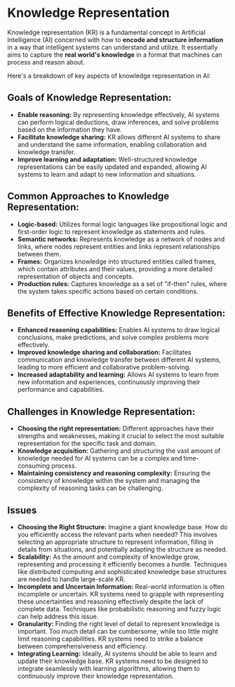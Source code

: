 # Knowledge Representation
Knowledge representation (KR) is a fundamental concept in Artificial Intelligence (AI) concerned with how to **encode and structure information** in a way that intelligent systems can understand and utilize. It essentially aims to capture the **real world's knowledge** in a format that machines can process and reason about.

Here's a breakdown of key aspects of knowledge representation in AI:

## Goals of Knowledge Representation:
- **Enable reasoning:** By representing knowledge effectively, AI systems can perform logical deductions, draw inferences, and solve problems based on the information they have.
- **Facilitate knowledge sharing:** KR allows different AI systems to share and understand the same information, enabling collaboration and knowledge transfer.
- **Improve learning and adaptation:** Well-structured knowledge representations can be easily updated and expanded, allowing AI systems to learn and adapt to new information and situations.

## Common Approaches to Knowledge Representation:
- **Logic-based:** Utilizes formal logic languages like propositional logic and first-order logic to represent knowledge as statements and rules.
- **Semantic networks:** Represents knowledge as a network of nodes and links, where nodes represent entities and links represent relationships between them.
- **Frames:** Organizes knowledge into structured entities called frames, which contain attributes and their values, providing a more detailed representation of objects and concepts.
- **Production rules:** Captures knowledge as a set of "if-then" rules, where the system takes specific actions based on certain conditions.

## Benefits of Effective Knowledge Representation:
- **Enhanced reasoning capabilities:** Enables AI systems to draw logical conclusions, make predictions, and solve complex problems more effectively.
- **Improved knowledge sharing and collaboration:** Facilitates communication and knowledge transfer between different AI systems, leading to more efficient and collaborative problem-solving.
- **Increased adaptability and learning:** Allows AI systems to learn from new information and experiences, continuously improving their performance and capabilities.

## Challenges in Knowledge Representation:
- **Choosing the right representation:** Different approaches have their strengths and weaknesses, making it crucial to select the most suitable representation for the specific task and domain.
- **Knowledge acquisition:** Gathering and structuring the vast amount of knowledge needed for AI systems can be a complex and time-consuming process.
- **Maintaining consistency and reasoning complexity:** Ensuring the consistency of knowledge within the system and managing the complexity of reasoning tasks can be challenging.

## Issues
- **Choosing the Right Structure:** Imagine a giant knowledge base. How do you efficiently access the relevant parts when needed? This involves selecting an appropriate structure to represent information, filling in details from situations, and potentially adapting the structure as needed.
- **Scalability:** As the amount and complexity of knowledge grow, representing and processing it efficiently becomes a hurdle. Techniques like distributed computing and sophisticated knowledge base structures are needed to handle large-scale KR.
- **Incomplete and Uncertain Information:** Real-world information is often incomplete or uncertain. KR systems need to grapple with representing these uncertainties and reasoning effectively despite the lack of complete data. Techniques like probabilistic reasoning and fuzzy logic can help address this issue.
- **Granularity:** Finding the right level of detail to represent knowledge is important. Too much detail can be cumbersome, while too little might limit reasoning capabilities. KR systems need to strike a balance between comprehensiveness and efficiency. 
- **Integrating Learning:** Ideally, AI systems should be able to learn and update their knowledge base. KR systems need to be designed to integrate seamlessly with learning algorithms, allowing them to continuously improve their knowledge representation.